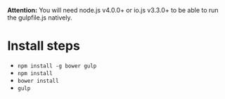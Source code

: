 **Attention:** You will need node.js v4.0.0+ or io.js v3.3.0+ to be able to run the gulpfile.js natively.

# Install steps
* `npm install -g bower gulp`
* `npm install`
* `bower install`
* `gulp`
